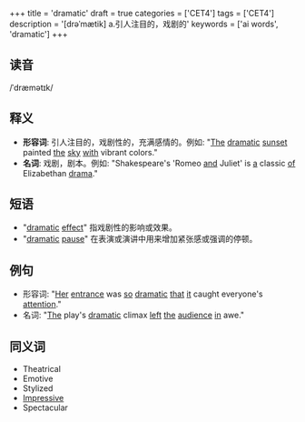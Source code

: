 +++
title = 'dramatic'
draft = true
categories = ['CET4']
tags = ['CET4']
description = '[drəˈmætik] a.引人注目的，戏剧的'
keywords = ['ai words', 'dramatic']
+++

## 读音
/ˈdræmətɪk/

## 释义
- **形容词**: 引人注目的，戏剧性的，充满感情的。例如: "[The](/post/the/) [dramatic](/post/dramatic/) [sunset](/post/sunset/) painted [the](/post/the/) [sky](/post/sky/) [with](/post/with/) vibrant colors."
- **名词**: 戏剧，剧本。例如: "Shakespeare's 'Romeo [and](/post/and/) Juliet' is [a](/post/a/) classic [of](/post/of/) Elizabethan [drama](/post/drama/)."

## 短语
- "[dramatic](/post/dramatic/) [effect](/post/effect/)" 指戏剧性的影响或效果。
- "[dramatic](/post/dramatic/) [pause](/post/pause/)" 在表演或演讲中用来增加紧张感或强调的停顿。

## 例句
- 形容词: "[Her](/post/her/) [entrance](/post/entrance/) was [so](/post/so/) [dramatic](/post/dramatic/) [that](/post/that/) [it](/post/it/) caught everyone's [attention](/post/attention/)."
- 名词: "[The](/post/the/) play's [dramatic](/post/dramatic/) climax [left](/post/left/) [the](/post/the/) [audience](/post/audience/) [in](/post/in/) awe."

## 同义词
- Theatrical
- Emotive
- Stylized
- [Impressive](/post/impressive/)
- Spectacular
